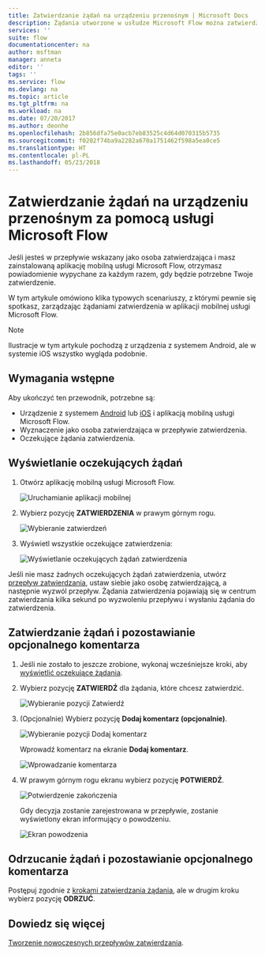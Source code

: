 ```yaml
---
title: Zatwierdzanie żądań na urządzeniu przenośnym | Microsoft Docs
description: Żądania utworzone w usłudze Microsoft Flow można zatwierdzać na urządzeniu przenośnym.
services: ''
suite: flow
documentationcenter: na
author: msftman
manager: anneta
editor: ''
tags: ''
ms.service: flow
ms.devlang: na
ms.topic: article
ms.tgt_pltfrm: na
ms.workload: na
ms.date: 07/20/2017
ms.author: deonhe
ms.openlocfilehash: 2b856dfa75e0acb7eb83525c4d64d070315b5735
ms.sourcegitcommit: f0202f74ba9a2282a670a1751462f598a5ea0ce5
ms.translationtype: HT
ms.contentlocale: pl-PL
ms.lasthandoff: 05/23/2018
---
```

# <a name="approve-requests-on-your-mobile-device-by-using-microsoft-flow"></a>Zatwierdzanie żądań na urządzeniu przenośnym za pomocą usługi Microsoft Flow
Jeśli jesteś w przepływie wskazany jako osoba zatwierdzająca i masz zainstalowaną aplikację mobilną usługi Microsoft Flow, otrzymasz powiadomienie wypychane za każdym razem, gdy będzie potrzebne Twoje zatwierdzenie.

W tym artykule omówiono klika typowych scenariuszy, z którymi pewnie się spotkasz, zarządzając żądaniami zatwierdzenia w aplikacji mobilnej usługi Microsoft Flow.

> [!NOTE]
> Ilustracje w tym artykule pochodzą z urządzenia z systemem Android, ale w systemie iOS wszystko wygląda podobnie.
> 
> 

## <a name="prerequisites"></a>Wymagania wstępne
Aby ukończyć ten przewodnik, potrzebne są:

* Urządzenie z systemem [Android](https://aka.ms/flowmobiledocsandroid) lub [iOS](https://aka.ms/flowmobiledocsios) i aplikacją mobilną usługi Microsoft Flow.
* Wyznaczenie jako osoba zatwierdzająca w przepływie zatwierdzenia.
* Oczekujące żądania zatwierdzenia.

## <a name="view-pending-requests"></a>Wyświetlanie oczekujących żądań
1. Otwórz aplikację mobilną usługi Microsoft Flow.
   
    ![Uruchamianie aplikacji mobilnej](./media/mobile-approvals/open-app.png)
2. Wybierz pozycję **ZATWIERDZENIA** w prawym górnym rogu.
   
    ![Wybieranie zatwierdzeń](./media/mobile-approvals/select-approvals.png)
3. Wyświetl wszystkie oczekujące zatwierdzenia:
   
    ![Wyświetlanie oczekujących żądań zatwierdzenia](./media/mobile-approvals/show-pending-approval-requests.png)

Jeśli nie masz żadnych oczekujących żądań zatwierdzenia, utwórz [przepływ zatwierdzania](modern-approvals.md), ustaw siebie jako osobę zatwierdzającą, a następnie wyzwól przepływ. Żądania zatwierdzenia pojawiają się w centrum zatwierdzania kilka sekund po wyzwoleniu przepływu i wysłaniu żądania do zatwierdzenia.

## <a name="approve-requests-and-leave-an-optional-comment"></a>Zatwierdzanie żądań i pozostawianie opcjonalnego komentarza
1. Jeśli nie zostało to jeszcze zrobione, wykonaj wcześniejsze kroki, aby [wyświetlić oczekujące żądania](mobile-approvals.md#view-pending-requests).
2. Wybierz pozycję **ZATWIERDŹ** dla żądania, które chcesz zatwierdzić.
   
    ![Wybieranie pozycji Zatwierdź](./media/mobile-approvals/select-approve.png)
3. (Opcjonalnie) Wybierz pozycję **Dodaj komentarz (opcjonalnie)**.
   
    ![Wybieranie pozycji Dodaj komentarz](./media/mobile-approvals/select-add-comment.png)
   
    Wprowadź komentarz na ekranie **Dodaj komentarz**.
   
    ![Wprowadzanie komentarza](./media/mobile-approvals/enter-comment-for-approval.png)
4. W prawym górnym rogu ekranu wybierz pozycję **POTWIERDŹ**.
   
    ![Potwierdzenie zakończenia](./media/mobile-approvals/tap-confirm-button.png)
   
    Gdy decyzja zostanie zarejestrowana w przepływie, zostanie wyświetlony ekran informujący o powodzeniu.
   
    ![Ekran powodzenia](./media/mobile-approvals/approved.png)

## <a name="reject-requests-and-leave-an-optional-comment"></a>Odrzucanie żądań i pozostawianie opcjonalnego komentarza
Postępuj zgodnie z [krokami zatwierdzania żądania](mobile-approvals.md#approve-requests-and-leave-an-optional-comment), ale w drugim kroku wybierz pozycję **ODRZUĆ**.

## <a name="learn-more"></a>Dowiedz się więcej
[Tworzenie nowoczesnych przepływów zatwierdzania](modern-approvals.md).

